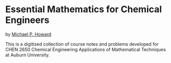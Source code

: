 # Essential Mathematics for Chemical Engineers

by [Michael P. Howard](https://www.eng.auburn.edu/directory/mph0043)

This is a digitized collection of course notes and problems developed for
CHEN 2650 Chemical Engineering Applications of Mathematical Techniques at
Auburn University.
